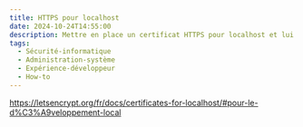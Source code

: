 ```yaml
---
title: HTTPS pour localhost
date: 2024-10-24T14:55:00
description: Mettre en place un certificat HTTPS pour localhost et lui faire confiance.
tags:
  - Sécurité-informatique
  - Administration-système
  - Expérience-développeur
  - How-to
---
```


https://letsencrypt.org/fr/docs/certificates-for-localhost/#pour-le-d%C3%A9veloppement-local

